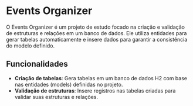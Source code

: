 # Events Organizer

O Events Organizer é um projeto de estudo focado na criação e validação de estruturas e relações em um banco de dados. Ele utiliza entidades para gerar tabelas automaticamente e insere dados para garantir a consistência do modelo definido.

## Funcionalidades

- **Criação de tabelas**: Gera tabelas em um banco de dados H2 com base nas entidades (models) definidas no projeto.
- **Validação de estruturas**: Insere registros nas tabelas criadas para validar suas estruturas e relações.

